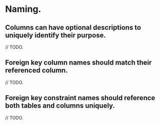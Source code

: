 # Naming.

## Columns can have optional descriptions to uniquely identify their purpose.

// TODO.

## Foreign key column names should match their referenced column.

// TODO.

## Foreign key constraint names should reference both tables and columns uniquely.

// TODO.